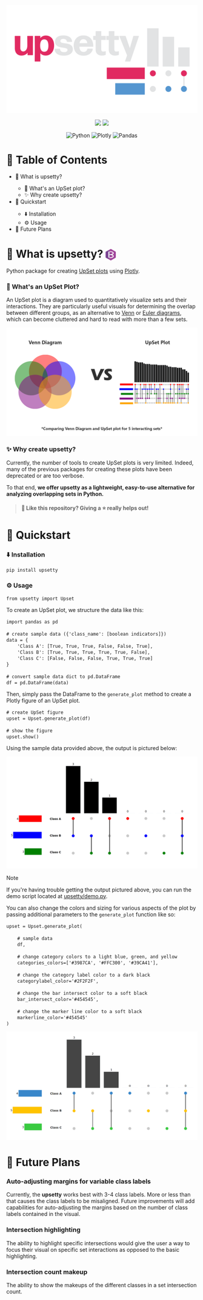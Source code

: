 <div align="center">
    <img width="600px" src="upsetty/public/images/readme/assets/logo.png" alt="upsetty logo">

</div>

<p align="center">
    <img src="https://img.shields.io/badge/Latest%20release-v0.1.2-blue?style=flat&logo=GitHub&logoColor=white&labelColor=black&color=%23e02d60">
    <img src="https://img.shields.io/badge/Downloads-109-blue?style=flat&logo=GitHub&logoColor=white&labelColor=black&color=%235696d0">
</p>

<div align="center">
<img src="https://img.shields.io/badge/python-3670A0?style=for-the-badge&logo=python&logoColor=ffdd54" alt="Python">
<img src="https://img.shields.io/badge/PLOTLY-%233F4F75?style=for-the-badge&logo=plotly&logoColor=white&labelColor=%233F4F75&color=%233F4F75" alt="Plotly">
<img src="https://img.shields.io/badge/pandas-%23150458.svg?style=for-the-badge&logo=pandas&logoColor=white" alt="Pandas">
</div>

# 📖 Table of Contents

<ul>
    <a href="#🧮-what-is-upsetty" style="text-decoration:none">
        <li>🧮 What is upsetty?</li>
    </a>
        <ul>
            <a href="#🤔-whats-an-upset-plot" style="text-decoration:none">
                <li>🤔 What's an UpSet plot?</li>
            </a>
            <a href="#✨-why-create-upsetty" style="text-decoration:none">
                <li>✨ Why create upsetty?</li>
            </a>
        </ul>
    <a href="#🚀-quickstart" style="text-decoration:none">
        <li>🚀 Quickstart</li>
    </a>
        <ul>
            <a href="#⬇️-installation" style="text-decoration:none">
                <li>⬇️ Installation</li>
            </a>
            <a href="#⚙️-usage" style="text-decoration:none">
                <li>⚙️ Usage</li>
            </a>
        </ul>
    <a href="#📌-future-plans" style="text-decoration:none">
        <li>📌 Future Plans</li>
    </a>
</ul>

# 🧮 What is upsetty? <img src="upsetty/public/images/readme/assets/B_watermark.svg" height="30" align="center" alt="Watermark">

Python package for creating [UpSet plots](https://en.wikipedia.org/wiki/UpSet_Plot) using [Plotly](https://github.com/plotly/plotly.py).

### 🤔 What's an UpSet Plot?

An UpSet plot is a diagram used to quantitatively visualize sets and their interactions. They are particularly useful visuals for determining the overlap between different groups, as an alternative to [Venn](https://en.wikipedia.org/wiki/Venn_diagram) or [Euler diagrams](https://en.wikipedia.org/wiki/Euler_diagram), which can become cluttered and hard to read with more than a few sets.

<div align="center">
    <img width="600px" src="upsetty/public/images/readme/examples/comparing_venn_and_upset.png" alt="Comparing Venn Diagram and UpSet Plot for 5 Interacting Sets">
</div>

### ✨ Why create upsetty?

Currently, the number of tools to create UpSet plots is very limited. Indeed, many of the previous packages for creating these plots have been deprecated or are too verbose. 

To that end, **we offer upsetty as a lightweight, easy-to-use alternative for analyzing overlapping sets in Python.**

> #### 🤩 Like this repository? Giving a ⭐️ really helps out!

# 🚀 Quickstart

### ⬇️ Installation

```
pip install upsetty
```

### ⚙️ Usage

```
from upsetty import Upset
```

To create an UpSet plot, we structure the data like this: 

```
import pandas as pd

# create sample data ({'class_name': [boolean indicators]})
data = {
    'Class A': [True, True, True, False, False, True],
    'Class B': [True, True, True, True, True, False],
    'Class C': [False, False, False, True, True, True]
}

# convert sample data dict to pd.DataFrame
df = pd.DataFrame(data)
```

Then, simply pass the DataFrame to the `generate_plot` method to create a Plotly figure of an UpSet plot.

```
# create UpSet figure
upset = Upset.generate_plot(df)

# show the figure
upset.show()
```

Using the sample data provided above, the output is pictured below:

<p align="center">
    <img src='upsetty/public/images/readme/examples/upset_chart_demo_0.png' alt="Example UpSet Plot">
</p>

> [!NOTE]  
> If you're having trouble getting the output pictured above, you can run the demo script located at [upsetty/demo.py](upsetty/demo.py).

You can also change the colors and sizing for various aspects of the plot by passing additional parameters to the `generate_plot` function like so:

```
upset = Upset.generate_plot(
    
    # sample data
    df,

    # change category colors to a light blue, green, and yellow
    categories_colors=['#3987CA', '#FFC300', '#39CA41'],

    # change the category label color to a dark black
    categorylabel_color='#2F2F2F',

    # change the bar intersect color to a soft black
    bar_intersect_color='#454545',

    # change the marker line color to a soft black
    markerline_color='#454545'
)
```
<p align="center">
    <img src="upsetty/public/images/readme/examples/upset_chart_demo_1.png" alt="Example UpSet Plot with Custom Format">
</p>

# 📌 Future Plans

### Auto-adjusting margins for variable class labels

Currently, the **upsetty** works best with 3-4 class labels. More or less than that causes the class labels to be misaligned. Future improvements will add capabilities for auto-adjusting the margins based on the number of class labels contained in the visual. 

### Intersection highlighting

The ability to highlight specific intersections would give the user a way to focus their visual on specific set interactions as opposed to the basic highlighting.

### Intersection count makeup

The ability to show the makeups of the different classes in a set intersection count.




